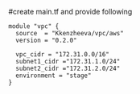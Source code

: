 #create main.tf and provide following

``` hcl
module "vpc" {
  source  = "Kkenzheeva/vpc/aws"
  version = "0.2.0"
  
  vpc_cidr = "172.31.0.0/16"
  subnet1_cidr ="172.31.1.0/24"
  subnet2_cidr ="172.31.2.0/24"
  environment = "stage"
}
```